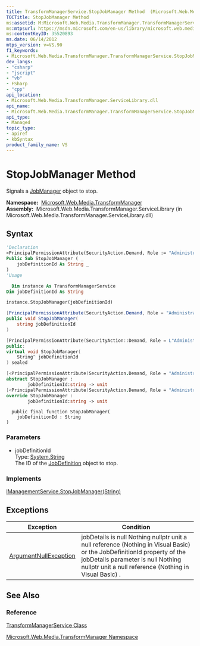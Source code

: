 ```yaml
---
title: TransformManagerService.StopJobManager Method  (Microsoft.Web.Media.TransformManager)
TOCTitle: StopJobManager Method
ms:assetid: M:Microsoft.Web.Media.TransformManager.TransformManagerService.StopJobManager(System.String)
ms:mtpsurl: https://msdn.microsoft.com/en-us/library/microsoft.web.media.transformmanager.transformmanagerservice.stopjobmanager(v=VS.90)
ms:contentKeyID: 35520893
ms.date: 06/14/2012
mtps_version: v=VS.90
f1_keywords:
- Microsoft.Web.Media.TransformManager.TransformManagerService.StopJobManager
dev_langs:
- "csharp"
- "jscript"
- "vb"
- FSharp
- "cpp"
api_location:
- Microsoft.Web.Media.TransformManager.ServiceLibrary.dll
api_name:
- Microsoft.Web.Media.TransformManager.TransformManagerService.StopJobManager
api_type:
- Managed
topic_type:
- apiref
- kbSyntax
product_family_name: VS
---
```


# StopJobManager Method

Signals a [JobManager](jobmanager-class-microsoft-web-media-transformmanager.md) object to stop.

**Namespace:**  [Microsoft.Web.Media.TransformManager](microsoft-web-media-transformmanager-namespace.md)  
**Assembly:**  Microsoft.Web.Media.TransformManager.ServiceLibrary (in Microsoft.Web.Media.TransformManager.ServiceLibrary.dll)

## Syntax

```vb
'Declaration
<PrincipalPermissionAttribute(SecurityAction.Demand, Role := "Administrators")> _
Public Sub StopJobManager ( _
    jobDefinitionId As String _
)
'Usage

  Dim instance As TransformManagerService
Dim jobDefinitionId As String

instance.StopJobManager(jobDefinitionId)
```

```csharp
[PrincipalPermissionAttribute(SecurityAction.Demand, Role = "Administrators")]
public void StopJobManager(
    string jobDefinitionId
)
```

```cpp
[PrincipalPermissionAttribute(SecurityAction::Demand, Role = L"Administrators")]
public:
virtual void StopJobManager(
    String^ jobDefinitionId
) sealed
```

``` fsharp
[<PrincipalPermissionAttribute(SecurityAction.Demand, Role = "Administrators")>]
abstract StopJobManager : 
        jobDefinitionId:string -> unit 
[<PrincipalPermissionAttribute(SecurityAction.Demand, Role = "Administrators")>]
override StopJobManager : 
        jobDefinitionId:string -> unit 
```

```jscript
  public final function StopJobManager(
    jobDefinitionId : String
)
```

### Parameters

  - jobDefinitionId  
    Type: [System.String](https://msdn.microsoft.com/library/s1wwdcbf)  
    The ID of the [JobDefinition](jobdefinition-class-microsoft-web-media-transformmanager.md) object to stop.  

### Implements

[IManagementService.StopJobManager(String)](imanagementservice-stopjobmanager-method-microsoft-web-media-transformmanager.md)  

## Exceptions

|Exception|Condition|
|--- |--- |
|[ArgumentNullException](https://msdn.microsoft.com/library/27426hcy)|jobDetails is null Nothing nullptr unit a null reference (Nothing in Visual Basic) or the JobDefinitionId property of the jobDetails parameter is null Nothing nullptr unit a null reference (Nothing in Visual Basic) .|

## See Also

### Reference

[TransformManagerService Class](transformmanagerservice-class-microsoft-web-media-transformmanager.md)

[Microsoft.Web.Media.TransformManager Namespace](microsoft-web-media-transformmanager-namespace.md)

